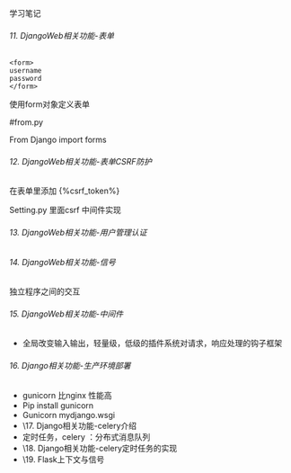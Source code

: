学习笔记

###### 11. DjangoWeb相关功能-表单

```
<form>
username	
password
</form>
```

使用form对象定义表单

\#from.py

From Django import forms

###### 12. DjangoWeb相关功能-表单CSRF防护

在表单里添加 {%csrf_token%}

Setting.py 里面csrf 中间件实现

###### 13. DjangoWeb相关功能-用户管理认证

###### 14. DjangoWeb相关功能-信号

独立程序之间的交互

###### 15. DjangoWeb相关功能-中间件

- 全局改变输入输出，轻量级，低级的插件系统对请求，响应处理的钩子框架

###### 16. Django相关功能-生产环境部署

- gunicorn 比nginx 性能高
- Pip install  gunicorn  
- Gunicorn  mydjango.wsgi
- \17. Django相关功能-celery介绍
- 定时任务，celery ：分布式消息队列
- \18. Django相关功能-celery定时任务的实现
- \19. Flask上下文与信号